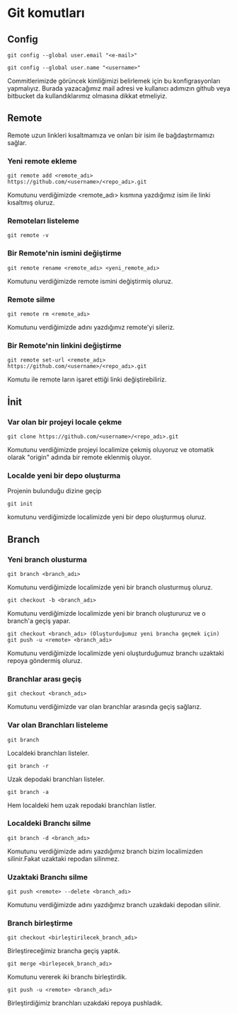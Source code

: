 # Git komutları 

## Config 

```git config --global user.email "<e-mail>" ```


```git config --global user.name "<username>" ```

Commitlerimizde görüncek kimliğimizi belirlemek için bu konfigrasyonları yapmalıyız.
Burada yazacağımız mail adresi ve kullanıcı adımızın github veya bitbucket da kullandıklarımız
olmasına dikkat etmeliyiz.

## Remote

Remote uzun linkleri kısaltmamıza ve onları bir isim ile bağdaştırmamızı sağlar.

### Yeni remote ekleme 

```git remote add <remote_adı> https://github.com/<username>/<repo_adı>.git ```

Komutunu verdiğimizde <remote_adı> kısmına yazdığımız isim ile linki kısaltmış oluruz.

### Remoteları listeleme

```git remote -v ```

### Bir Remote'nin ismini değiştirme

```git remote rename <remote_adı> <yeni_remote_adı> ```

Komutunu verdiğimizde remote ismini değiştirmiş oluruz.

### Remote silme

```git remote rm <remote_adı>```

Komutunu verdiğimizde adını yazdığımız remote'yi sileriz.

### Bir Remote'nin linkini değiştirme 

```git remote set-url <remote_adı> https://github.com/<username>/<repo_adı>.git ```

Komutu ile remote ların işaret ettiği linki değiştirebiliriz.

## İnit

### Var olan bir projeyi locale çekme

```git clone https://github.com/<username>/<repo_adı>.git ```

Komutunu verdiğimizde projeyi localimize çekmiş oluyoruz ve otomatik olarak "origin" adında
bir remote eklenmiş oluyor.

### Localde yeni bir depo oluşturma

Projenin bulunduğu dizine geçip 

```git init ```

komutunu verdiğimizde localimizde yeni bir depo oluşturmuş oluruz.

## Branch

### Yeni branch olusturma

```git branch <branch_adı>```

Komutunu verdiğimizde localimizde yeni bir branch olusturmuş oluruz.

```git checkout -b <branch_adı>```

Komutunu verdiğimizde localimizde yeni bir branch oluştururuz ve o branch'a geçiş
yapar.

```
git checkout <branch_adı> (Oluşturduğumuz yeni brancha geçmek için)
git push -u <remote> <branch_adı>
```
Komutunu verdiğimizde localimizde yeni oluşturduğumuz branchı uzaktaki repoya göndermiş
oluruz.

### Branchlar arası geçiş

```git checkout <branch_adı>```

Komutunu verdiğimizde var olan branchlar arasında geçiş sağlarız.

### Var olan Branchları listeleme

```git branch ```

Localdeki branchları listeler.

```git branch -r```

Uzak depodaki branchları listeler.

```git branch -a```

Hem localdeki hem uzak repodaki branchları listler.

### Localdeki Branchı silme 

```git branch -d <branch_adı>```

Komutunu verdiğimizde adını yazdığımız branch bizim localimizden silinir.Fakat uzaktaki repodan
silinmez.

### Uzaktaki Branchı silme 

```git push <remote> --delete <branch_adı> ```

Komutunu verdiğimizde adını yazdığımız branch uzakdaki depodan silinir.

### Branch birleştirme

```git checkout <birleştirilecek_branch_adı> ```

Birleştireceğimiz brancha geçiş yaptık.

```git merge <birleşecek_branch_adı> ```

Komutunu vererek iki branchı birleştirdik.

```git push -u <remote> <branch_adı> ```

Birleştirdiğimiz branchları uzakdaki repoya pushladık.
